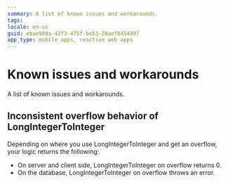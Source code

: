 ```yaml
---
summary: A list of known issues and workarounds.
tags:
locale: en-us
guid: ebae908a-42f3-475f-be53-28aef8454497
app_type: mobile apps, reactive web apps
---
```


# Known issues and workarounds

A list of known issues and workarounds.

## Inconsistent overflow behavior of LongIntegerToInteger

Depending on where you use LongIntegerToInteger and get an overflow, your logic returns the following:

* On server and client side, LongIntegerToInteger on overflow returns 0.
* On the database, LongIntegerToInteger on overflow throws an error.
